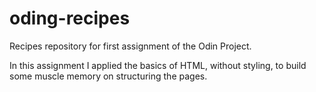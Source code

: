 # oding-recipes

Recipes repository for first assignment of the Odin Project.

In this assignment I applied the basics of HTML, without styling, to build some muscle memory on structuring the pages.
